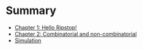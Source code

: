 # Summary

- [Chapter 1: Hello Ripstop!](./chapter_1.md)
- [Chapter 2: Combinatorial and non-combinatorial](./chapter_2.md)
- [Simulation](./simulation.md)
